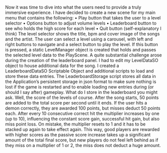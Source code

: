 Now it was time to dive into what the users need to provide a truly immersive experience. I have decided to create a new scene for my main menu that contains the following:
•	Play button that takes the user to a level selector
•	Options button to adjust volume levels
•	Leaderboard button to see who holds the high score for each level
•	Quit button (self-explanatory I think)
The level selector shows the title, bpm and cover image of the songs and the artist. The user can select a level using a carousel, with left and right buttons to navigate and a select button to play the level. If this button is pressed, a static LevelManager object is created that holds and passes the selected level data to the PlayScene.
A quite substantial challenge arose during the creation of the leaderboard panel. I had to edit my LevelDataSO object to house additional data for the song. I created a LeaderboardDataSO Scriptable Object and additional scripts to load and store these data entries. The LeaderboardStorage script stores all data in the Application’s persistent storage in json format to make sure nothing is lost if the game is restarted and to enable loading new entries during (or should I say after) gameplay. 
What do I store in the leaderboard you might ask. Well, the score of the levels of course. After the song starts, 50 points are added to the total score per second until it ends. If the user hits a demon correctly, they are awarded 100 points, but misses deduct 50 points each. After every 10 consecutive correct hit the multiplier increases by one (up to 10), influencing the constant score gain, successful hit gain, but also miss point loss. On mistake, the multiplier resets to 1 and it has to be stacked up again to take effect again. This way, good players are rewarded with higher scores as the passive score increase takes up a significant amount of the total final score, but new players do not feel left behind as if they miss on a multiplier of 1 or 2, the miss does not deduct a huge amount.
